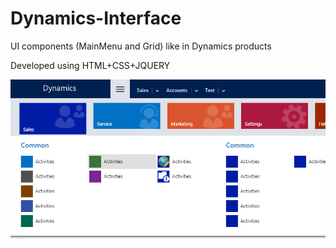 # Dynamics-Interface
UI components (MainMenu and Grid) like in Dynamics products

Developed using HTML+CSS+JQUERY

![alt tag](https://raw.githubusercontent.com/LrdSpr/Dynamics-Interface/master/imgmenu.png)
